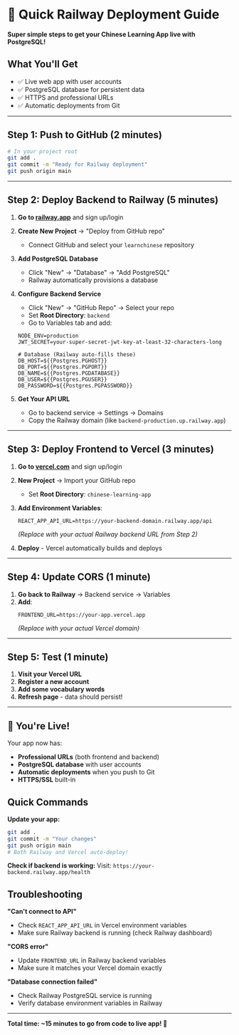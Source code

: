 # 🚀 Quick Railway Deployment Guide

**Super simple steps to get your Chinese Learning App live with PostgreSQL!**

## What You'll Get
- ✅ Live web app with user accounts
- ✅ PostgreSQL database for persistent data  
- ✅ HTTPS and professional URLs
- ✅ Automatic deployments from Git

---

## Step 1: Push to GitHub (2 minutes)

```bash
# In your project root
git add .
git commit -m "Ready for Railway deployment"
git push origin main
```

---

## Step 2: Deploy Backend to Railway (5 minutes)

1. **Go to [railway.app](https://railway.app)** and sign up/login

2. **Create New Project** → "Deploy from GitHub repo"
   - Connect GitHub and select your `learnchinese` repository

3. **Add PostgreSQL Database**
   - Click "New" → "Database" → "Add PostgreSQL"
   - Railway automatically provisions a database

4. **Configure Backend Service**
   - Click "New" → "GitHub Repo" → Select your repo
   - Set **Root Directory**: `backend`
   - Go to Variables tab and add:

   ```env
   NODE_ENV=production
   JWT_SECRET=your-super-secret-jwt-key-at-least-32-characters-long
   
   # Database (Railway auto-fills these)
   DB_HOST=${{Postgres.PGHOST}}
   DB_PORT=${{Postgres.PGPORT}}  
   DB_NAME=${{Postgres.PGDATABASE}}
   DB_USER=${{Postgres.PGUSER}}
   DB_PASSWORD=${{Postgres.PGPASSWORD}}
   ```

5. **Get Your API URL**
   - Go to backend service → Settings → Domains
   - Copy the Railway domain (like `backend-production.up.railway.app`)

---

## Step 3: Deploy Frontend to Vercel (3 minutes)

1. **Go to [vercel.com](https://vercel.com)** and sign up/login

2. **New Project** → Import your GitHub repo
   - Set **Root Directory**: `chinese-learning-app`

3. **Add Environment Variables**:
   ```env
   REACT_APP_API_URL=https://your-backend-domain.railway.app/api
   ```
   *(Replace with your actual Railway backend URL from Step 2)*

4. **Deploy** - Vercel automatically builds and deploys

---

## Step 4: Update CORS (1 minute)

1. **Go back to Railway** → Backend service → Variables
2. **Add**:
   ```env
   FRONTEND_URL=https://your-app.vercel.app
   ```
   *(Replace with your actual Vercel domain)*

---

## Step 5: Test (1 minute)

1. **Visit your Vercel URL**
2. **Register a new account**
3. **Add some vocabulary words**
4. **Refresh page** - data should persist!

---

## 🎉 You're Live!

Your app now has:
- **Professional URLs** (both frontend and backend)
- **PostgreSQL database** with user accounts
- **Automatic deployments** when you push to Git
- **HTTPS/SSL** built-in

## Quick Commands

**Update your app:**
```bash
git add .
git commit -m "Your changes"
git push origin main
# Both Railway and Vercel auto-deploy!
```

**Check if backend is working:**
Visit: `https://your-backend.railway.app/health`

## Troubleshooting

**"Can't connect to API"**
- Check `REACT_APP_API_URL` in Vercel environment variables
- Make sure Railway backend is running (check Railway dashboard)

**"CORS error"**  
- Update `FRONTEND_URL` in Railway backend variables
- Make sure it matches your Vercel domain exactly

**"Database connection failed"**
- Check Railway PostgreSQL service is running
- Verify database environment variables in Railway

---

**Total time: ~15 minutes to go from code to live app! 🚀**